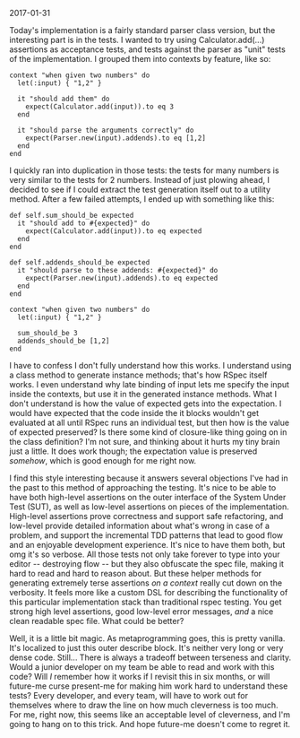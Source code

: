2017-01-31

Today's implementation is a fairly standard parser class version, but the
interesting part is in the tests.  I wanted to try using Calculator.add(...) 
assertions as acceptance tests, and tests against the parser as "unit" tests
of the implementation.  I grouped them into contexts by feature, like so:

```
context "when given two numbers" do
  let(:input) { "1,2" }

  it "should add them" do
    expect(Calculator.add(input)).to eq 3
  end

  it "should parse the arguments correctly" do
    expect(Parser.new(input).addends).to eq [1,2]
  end
end
```

I quickly ran into duplication in those tests: the tests for many numbers is
very similar to the tests for 2 numbers.  Instead of just plowing ahead, I 
decided to see if I could extract the test generation itself out to a 
utility method.  After a few failed attempts, I ended up with something
like this:

```
def self.sum_should_be expected
  it "should add to #{expected}" do
    expect(Calculator.add(input)).to eq expected
  end
end

def self.addends_should_be expected
  it "should parse to these addends: #{expected}" do
    expect(Parser.new(input).addends).to eq expected
  end
end

context "when given two numbers" do
  let(:input) { "1,2" }

  sum_should_be 3
  addends_should_be [1,2]
end
```

I have to confess I don't fully understand how this works.  I understand 
using a class method to generate instance methods; that's how RSpec itself
works.  I even understand why late binding of input lets me specify
the input inside the contexts, but use it in the generated instance methods.
What I don't understand is how the value of expected gets into the 
expectation.  I would have expected that the code inside the it blocks 
wouldn't get evaluated at all until RSpec runs an individual test, but then
how is the value of expected preserved?  Is there some kind of closure-like
thing going on in the class definition?  I'm not sure, and thinking about it 
hurts my tiny brain just a little.  It does work though; the expectation
value is preserved *somehow*, which is good enough for me right now.

I find this style interesting because it answers several objections I've
had in the past to this method of approaching the testing.  It's nice to be
able to have both high-level assertions on the outer interface of the 
System Under Test (SUT), as well as low-level assertions on pieces of the
implementation.  High-level assertions prove correctness and support safe
refactoring, and low-level provide detailed information about what's wrong
in case of a problem, and support the incremental TDD patterns that lead to
good flow and an enjoyable development experience.  It's nice to have them 
both, but omg it's so verbose.  All those tests not only take forever to type
into your editor -- destroying flow -- but they also obfuscate the spec file,
making it hard to read and hard to reason about.  But these helper 
methods for generating extremely terse assertions *on a context* really cut
down on the verbosity.  It feels more like a custom DSL for describing
the functionality of this particular implementation stack than traditional
rspec testing.  You get strong high level assertions, good low-level error
messages, *and* a nice clean readable spec file.  What could be better?

Well, it is a little bit magic.  As metaprogramming goes, this is pretty
vanilla.  It's localized to just this outer describe block.  It's neither
very long or very dense code.  Still...  There is always a tradeoff between
terseness and clarity.  Would a junior developer on my team be able to read
and work with this code?  Will *I* remember how it works if I revisit this
in six months, or will future-me curse present-me for making him work hard
to understand these tests?  Every developer, and every team, will have to 
work out for themselves where to draw the line on how much cleverness is 
too much.  For me, right now, this seems like an acceptable level of
cleverness, and I'm going to hang on to this trick.  And hope future-me
doesn't come to regret it. 

